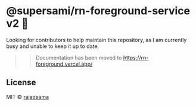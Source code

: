 # @supersami/rn-foreground-service v2 🤟

Looking for contributors to help maintain this repository, as I am currently busy and unable to keep it up to date.

>> Documentation has been moved to https://rn-foreground.vercel.app/

## License

MIT © [rajaosama](https://github.com/raja0sama)
